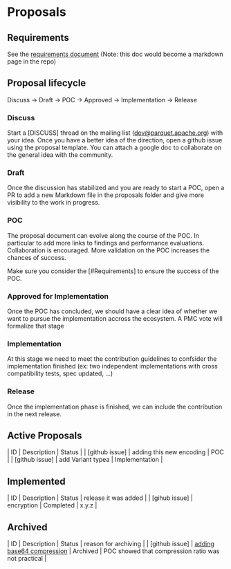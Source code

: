 # Proposals

## Requirements

See the [requirements document](https://docs.google.com/document/d/1qGDnOyoNyPvcN4FCRhbZGAvp0SfewlWo-WVsai5IKUo/edit?tab=t.0#heading=h.v4emiipkghrx) (Note: this doc would become a markdown page in the repo)

## Proposal lifecycle

Discuss -> Draft -> POC -> Approved -> Implementation -> Release

### Discuss
Start a [DISCUSS] thread on the mailing list (dev@parquet.apache.org) with your idea.
Once you have a better idea of the direction, open a github issue using the proposal template.
You can attach a google doc to collaborate on the general idea with the community.

### Draft
Once the discussion has stabilized and you are ready to start a POC, open a PR to add a new Markdown file in the proposals folder and give more visibility to the work in progress.

### POC
The proposal document can evolve along the course of the POC. In particular to add more links to findings and performance evaluations. Collaboration is encouraged. More validation on the POC increases the chances of success.

Make sure you consider the [#Requirements] to ensure the success of the POC.

### Approved for Implementation
Once the POC has concluded, we should have a clear idea of whether we want to pursue the implementation accross the ecosystem. A PMC vote will formalize that stage

### Implementation
At this stage we need to meet the contribution guidelines to confsider the implementation finished (ex: two independent implementations with cross compatibility tests, spec updated, ...)

### Release
Once the implementation phase is finished, we can include the contribution in the next release. 

## Active Proposals 

| ID | Description | Status |
| [github issue] | adding this new encoding | POC |
| [github issue] | add Variant typea | Implementation |

## Implemented
 | ID | Description | Status | release it was added |
| [gihub issue] | encryption | Completed |  x.y.z | 

## Archived

| ID | Description | Status | reason for archiving |
| [github issue] | [adding base64 compression](1_BASE64_ENCODING.md) | Archived | POC showed that compression ratio was not practical | 


